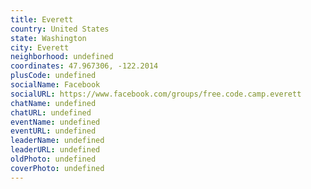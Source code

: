 ```yaml
---
title: Everett
country: United States
state: Washington
city: Everett
neighborhood: undefined
coordinates: 47.967306, -122.2014
plusCode: undefined
socialName: Facebook
socialURL: https://www.facebook.com/groups/free.code.camp.everett
chatName: undefined
chatURL: undefined
eventName: undefined
eventURL: undefined
leaderName: undefined
leaderURL: undefined
oldPhoto: undefined
coverPhoto: undefined
---
```

